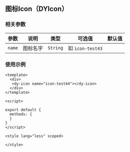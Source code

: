 ##  图标Icon（DYIcon）

### 相关参数

  | 参数                     | 说明             | 类型        | 可选值                              | 默认值           |
  | ------------------------ | ---------------- | ----------- | ---------------------------------- | ---------------- |
  | `name`                   | 图标名字         | `String`  | 如 `icon-test43`                         |                        |

### 使用示例
```
<template>
  <div>
   <dy-icon name="icon-test44"></dy-icon>
  </div>
</template>

<script>

export default {
  methods: {
  }
}
</script>

<style lang="less" scoped>

</style>
```

